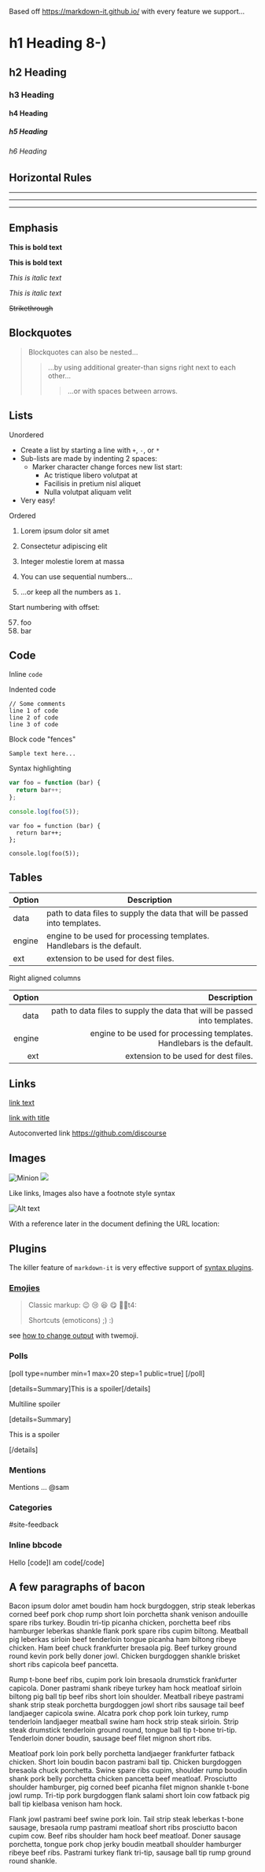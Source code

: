 Based off https://markdown-it.github.io/ with every feature we support...


# h1 Heading 8-)
## h2 Heading
### h3 Heading
#### h4 Heading
##### h5 Heading
###### h6 Heading


## Horizontal Rules

___

---

***


## Emphasis

**This is bold text**

__This is bold text__

*This is italic text*

_This is italic text_

~~Strikethrough~~


## Blockquotes


> Blockquotes can also be nested...
>> ...by using additional greater-than signs right next to each other...
> > > ...or with spaces between arrows.


## Lists

Unordered

+ Create a list by starting a line with `+`, `-`, or `*`
+ Sub-lists are made by indenting 2 spaces:
  - Marker character change forces new list start:
    * Ac tristique libero volutpat at
    + Facilisis in pretium nisl aliquet
    - Nulla volutpat aliquam velit
+ Very easy!

Ordered

1. Lorem ipsum dolor sit amet
2. Consectetur adipiscing elit
3. Integer molestie lorem at massa


1. You can use sequential numbers...
1. ...or keep all the numbers as `1.`

Start numbering with offset:

57. foo
1. bar


## Code

Inline `code`

Indented code

    // Some comments
    line 1 of code
    line 2 of code
    line 3 of code


Block code "fences"

```
Sample text here...
```

Syntax highlighting

``` js
var foo = function (bar) {
  return bar++;
};

console.log(foo(5));
```


``` text
var foo = function (bar) {
  return bar++;
};

console.log(foo(5));
```

## Tables

| Option | Description |
| ------ | ----------- |
| data   | path to data files to supply the data that will be passed into templates. |
| engine | engine to be used for processing templates. Handlebars is the default. |
| ext    | extension to be used for dest files. |

Right aligned columns

| Option | Description |
| ------:| -----------:|
| data   | path to data files to supply the data that will be passed into templates. |
| engine | engine to be used for processing templates. Handlebars is the default. |
| ext    | extension to be used for dest files. |


## Links

[link text](http://dev.nodeca.com)

[link with title](http://nodeca.github.io/pica/demo/ "title text!")

Autoconverted link https://github.com/discourse 


## Images

![Minion](/uploads/default/original/1X/f038dc6544a178b470b3014e92377b4dc996b991.png)
![](/uploads/default/original/1X/974402975b9ec316057a9e331bbade74d225bc46.jpg)

Like links, Images also have a footnote style syntax

![Alt text][id]

With a reference later in the document defining the URL location:

[id]: /uploads/default/original/1X/7bd599f0af2da1f370ea7b49ebec6e73c32d722b.jpg  "The Dojocat"


## Plugins

The killer feature of `markdown-it` is very effective support of
[syntax plugins](https://www.npmjs.org/browse/keyword/markdown-it-plugin).


### [Emojies](https://github.com/markdown-it/markdown-it-emoji)

> Classic markup: :wink:  :cry: :laughing: :yum: :surfing_woman:t4:   
>
> Shortcuts (emoticons) ;) :) 

see [how to change output](https://github.com/markdown-it/markdown-it-emoji#change-output) with twemoji.


### Polls

[poll type=number min=1 max=20 step=1 public=true]
[/poll]

[details=Summary]This is a spoiler[/details]


Multiline spoiler

[details=Summary]

This is a spoiler

[/details]


### Mentions
Mentions ... @sam 


### Categories

 #site-feedback

### Inline bbcode

Hello [code]I am code[/code] 



## A few paragraphs of **bacon**

Bacon ipsum dolor amet boudin ham hock burgdoggen, strip steak leberkas corned beef pork chop rump short loin porchetta shank venison andouille spare ribs turkey. Boudin tri-tip picanha chicken, porchetta beef ribs hamburger leberkas shankle flank pork spare ribs cupim biltong. Meatball pig leberkas sirloin beef tenderloin tongue picanha ham biltong ribeye chicken. Ham beef chuck frankfurter bresaola pig. Beef turkey ground round kevin pork belly doner jowl. Chicken burgdoggen shankle brisket short ribs capicola beef pancetta.

Rump t-bone beef ribs, cupim pork loin bresaola drumstick frankfurter capicola. Doner pastrami shank ribeye turkey ham hock meatloaf sirloin biltong pig ball tip beef ribs short loin shoulder. Meatball ribeye pastrami shank strip steak porchetta burgdoggen jowl short ribs sausage tail beef landjaeger capicola swine. Alcatra pork chop pork loin turkey, rump tenderloin landjaeger meatball swine ham hock strip steak sirloin. Strip steak drumstick tenderloin ground round, tongue ball tip t-bone tri-tip. Tenderloin doner boudin, sausage beef filet mignon short ribs.

Meatloaf pork loin pork belly porchetta landjaeger frankfurter fatback chicken. Short loin boudin bacon pastrami ball tip. Chicken burgdoggen bresaola chuck porchetta. Swine spare ribs cupim, shoulder rump boudin shank pork belly porchetta chicken pancetta beef meatloaf. Prosciutto shoulder hamburger, pig corned beef picanha filet mignon shankle t-bone jowl rump. Tri-tip pork burgdoggen flank salami short loin cow fatback pig ball tip kielbasa venison ham hock.

Flank jowl pastrami beef swine pork loin. Tail strip steak leberkas t-bone sausage, bresaola rump pastrami meatloaf short ribs prosciutto bacon cupim cow. Beef ribs shoulder ham hock beef meatloaf. Doner sausage porchetta, tongue pork chop jerky boudin meatball shoulder hamburger ribeye beef ribs. Pastrami turkey flank tri-tip, sausage ball tip rump ground round shankle.

